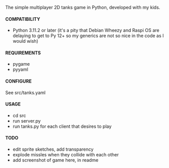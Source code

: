 The simple multiplayer 2D tanks game in Python, developed with my kids.  

#### COMPATIBILITY
- Python 3.11.2 or later (it's a pity that Debian Wheezy and Raspi OS are delaying to get to Py 12+ so my generics are not so nice in the code as I would wish)

#### REQUIREMENTS
- pygame
- pyyaml

#### CONFIGURE
See src/tanks.yaml
        
#### USAGE
- cd src
- run server.py
- run tanks.py for each client that desires to play

#### TODO
- edit sprite sketches, add transparency
- explode missles when they collide with each other
- add screenshot of game here, in readme
